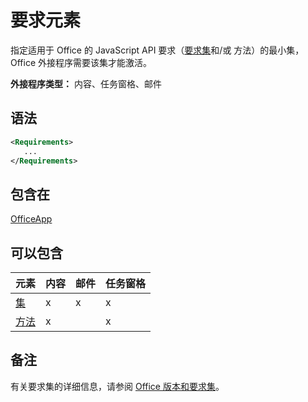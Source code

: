# <a name="requirements-element"></a>要求元素

指定适用于 Office 的 JavaScript API 要求（[要求集](https://docs.microsoft.com/office/dev/add-ins/develop/office-versions-and-requirement-sets#specify-office-hosts-and-requirement-sets)和/或 方法）的最小集，Office 外接程序需要该集才能激活。

**外接程序类型：** 内容、任务窗格、邮件

## <a name="syntax"></a>语法

```XML
<Requirements>
   ...
</Requirements>
```

## <a name="contained-in"></a>包含在

[OfficeApp](officeapp.md)

## <a name="can-contain"></a>可以包含

|**元素**|**内容**|**邮件**|**任务窗格**|
|:-----|:-----|:-----|:-----|
|[集](sets.md)|x|x|x|
|[方法](methods.md)|x||x|

## <a name="remarks"></a>备注

有关要求集的详细信息，请参阅 [Office 版本和要求集](https://docs.microsoft.com/office/dev/add-ins/develop/office-versions-and-requirement-sets)。

